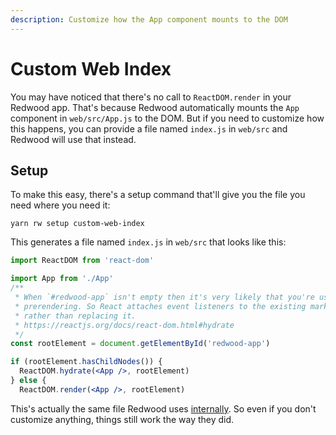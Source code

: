 ```yaml
---
description: Customize how the App component mounts to the DOM
---
```


# Custom Web Index

You may have noticed that there's no call to `ReactDOM.render` in your Redwood app.
That's because Redwood automatically mounts the `App` component in `web/src/App.js` to the DOM.
But if you need to customize how this happens, you can provide a file named `index.js` in `web/src` and Redwood will use that instead.

## Setup

To make this easy, there's a setup command that'll give you the file you need where you need it:

```
yarn rw setup custom-web-index
```

This generates a file named `index.js` in `web/src` that looks like this:

```jsx title="web/src/index.js"
import ReactDOM from 'react-dom'

import App from './App'
/**
 * When `#redwood-app` isn't empty then it's very likely that you're using
 * prerendering. So React attaches event listeners to the existing markup
 * rather than replacing it.
 * https://reactjs.org/docs/react-dom.html#hydrate
 */
const rootElement = document.getElementById('redwood-app')

if (rootElement.hasChildNodes()) {
  ReactDOM.hydrate(<App />, rootElement)
} else {
  ReactDOM.render(<App />, rootElement)
```

This's actually the same file Redwood uses [internally](https://github.com/redwoodjs/redwood/blob/main/packages/web/src/entry/index.js).
So even if you don't customize anything, things still work the way they did.
